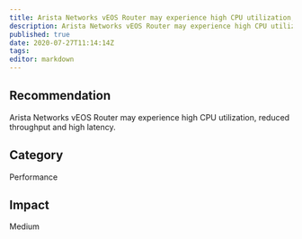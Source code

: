 ```yaml
---
title: Arista Networks vEOS Router may experience high CPU utilization, reduced throughput and high latency.
description: Arista Networks vEOS Router may experience high CPU utilization, reduced throughput and high latency.
published: true
date: 2020-07-27T11:14:14Z
tags:
editor: markdown
---
```


## Recommendation
Arista Networks vEOS Router may experience high CPU utilization, reduced throughput and high latency.

## Category
Performance

## Impact
Medium

